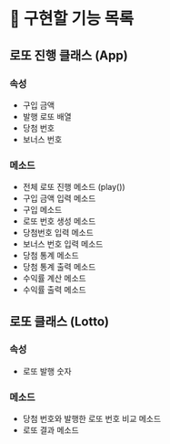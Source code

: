 # 🚀 구현할 기능 목록

## 로또 진행 클래스 (App)

### 속성

- 구입 금액
- 발행 로또 배열
- 당첨 번호
- 보너스 번호

### 메소드

- 전체 로또 진행 메소드 (play())
- 구입 금액 입력 메소드
- 구입 메소드
- 로또 번호 생성 메소드
- 당첨번호 입력 메소드
- 보너스 번호 입력 메소드
- 당첨 통계 메소드
- 당첨 통계 출력 메소드
- 수익률 계산 메소드
- 수익률 출력 메소드

## 로또 클래스 (Lotto)

### 속성

- 로또 발행 숫자

### 메소드

- 당첨 번호와 발행한 로또 번호 비교 메소드
- 로또 결과 메소드
